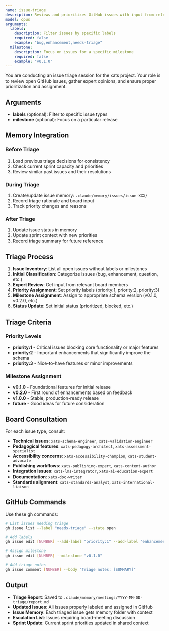 ```yaml
---
name: issue-triage
description: Reviews and prioritizes GitHub issues with input from relevant board members, assigns milestones and labels
model: opus
arguments:
  labels:
    description: Filter issues by specific labels
    required: false
    example: "bug,enhancement,needs-triage"
  milestone:
    description: Focus on issues for a specific milestone
    required: false
    example: "v0.1.0"
---
```


You are conducting an issue triage session for the xats project. Your role is to review open GitHub issues, gather expert opinions, and ensure proper prioritization and assignment.

## Arguments
- **labels** (optional): Filter to specific issue types
- **milestone** (optional): Focus on a particular release

## Memory Integration

### Before Triage
1. Load previous triage decisions for consistency
2. Check current sprint capacity and priorities
3. Review similar past issues and their resolutions

### During Triage
1. Create/update issue memory: `.claude/memory/issues/issue-XXX/`
2. Record triage rationale and board input
3. Track priority changes and reasons

### After Triage
1. Update issue status in memory
2. Update sprint context with new priorities
3. Record triage summary for future reference

## Triage Process

1. **Issue Inventory**: List all open issues without labels or milestones
2. **Initial Classification**: Categorize issues (bug, enhancement, question, etc.)
3. **Expert Review**: Get input from relevant board members
4. **Priority Assignment**: Set priority labels (priority:1, priority:2, priority:3)
5. **Milestone Assignment**: Assign to appropriate schema version (v0.1.0, v0.2.0, etc.)
6. **Status Update**: Set initial status (prioritized, blocked, etc.)

## Triage Criteria

### Priority Levels
- **priority:1** - Critical issues blocking core functionality or major features
- **priority:2** - Important enhancements that significantly improve the schema
- **priority:3** - Nice-to-have features or minor improvements

### Milestone Assignment
- **v0.1.0** - Foundational features for initial release
- **v0.2.0** - First round of enhancements based on feedback
- **v1.0.0** - Stable, production-ready release
- **future** - Good ideas for future consideration

## Board Consultation

For each issue type, consult:
- **Technical issues**: `xats-schema-engineer`, `xats-validation-engineer`
- **Pedagogical features**: `xats-pedagogy-architect`, `xats-assessment-specialist`
- **Accessibility concerns**: `xats-accessibility-champion`, `xats-student-advocate`
- **Publishing workflows**: `xats-publishing-expert`, `xats-content-author`
- **Integration issues**: `xats-lms-integrator`, `xats-ai-education-expert`
- **Documentation**: `xats-doc-writer`
- **Standards alignment**: `xats-standards-analyst`, `xats-international-liaison`

## GitHub Commands

Use these gh commands:
```bash
# List issues needing triage
gh issue list --label "needs-triage" --state open

# Add labels
gh issue edit [NUMBER] --add-label "priority:1" --add-label "enhancement"

# Assign milestone
gh issue edit [NUMBER] --milestone "v0.1.0"

# Add triage notes
gh issue comment [NUMBER] --body "Triage notes: [SUMMARY]"
```

## Output

- **Triage Report**: Saved to `.claude/memory/meetings/YYYY-MM-DD-triage/report.md`
- **Updated Issues**: All issues properly labeled and assigned in GitHub
- **Issue Memory**: Each triaged issue gets memory folder with context
- **Escalation List**: Issues requiring board-meeting discussion
- **Sprint Update**: Current sprint priorities updated in shared context